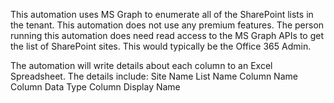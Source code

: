 This automation uses MS Graph to enumerate all of the SharePoint lists in the tenant. This automation does not use any premium features. The person running this automation does need read access to the MS Graph APIs to get the list of SharePoint sites. This would typically be the Office 365 Admin. 

The automation will write details about each column to an Excel Spreadsheet. The details include: 
Site Name
List Name
Column Name
Column Data Type
Column Display Name
